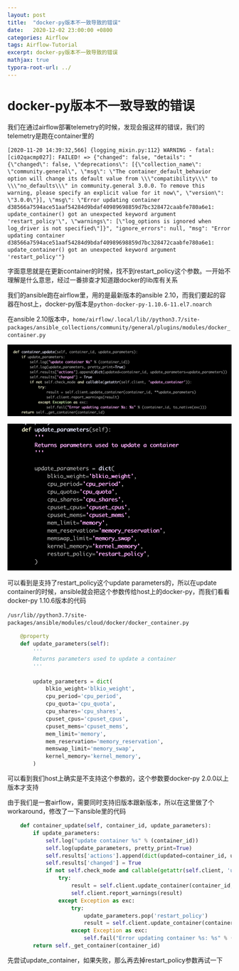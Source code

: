 ```yaml
---
layout: post
title:  "docker-py版本不一致导致的错误"
date:   2020-12-02 23:00:00 +0800
categories: Airflow
tags: Airflow-Tutorial
excerpt: docker-py版本不一致导致的错误
mathjax: true
typora-root-url: ../
---
```


# docker-py版本不一致导致的错误

我们在通过airflow部署telemetry的时候，发现会报这样的错误，我们的telemetry是跑在container里的

```shell
[2020-11-20 14:39:32,566] {logging_mixin.py:112} WARNING - fatal: [ci02qacmp027]: FAILED! => {"changed": false, "details": "{\"changed\": false, \"deprecations\": [{\"collection_name\": \"community.general\", \"msg\": \"The container_default_behavior option will change its default value from \\\"compatibility\\\" to \\\"no_defaults\\\" in community.general 3.0.0. To remove this warning, please specify an explicit value for it now\", \"version\": \"3.0.0\"}], \"msg\": \"Error updating container d38566a7594ace51aaf54284d9bdaf40989698859d7bc328472caabfe780a6e1: update_container() got an unexpected keyword argument 'restart_policy'\", \"warnings\": [\"log_options is ignored when log_driver is not specified\"]}", "ignore_errors": null, "msg": "Error updating container d38566a7594ace51aaf54284d9bdaf40989698859d7bc328472caabfe780a6e1: update_container() got an unexpected keyword argument 'restart_policy'"}
```

字面意思就是在更新container的时候，找不到restart_policy这个参数。一开始不理解是什么意思，经过一番排查才知道跟docker的lib库有关系

我们的ansible跑在airflow里，用的是最新版本的ansible 2.10，而我们要起的容器在host上，docker-py版本是`python-docker-py-1.10.6-11.el7.noarch`

在ansible 2.10版本中，`home/airflow/.local/lib//python3.7/site-packages/ansible_collections/community/general/plugins/modules/docker_container.py`

![img](/../assets/images/4597778.png)

![img](/../assets/images/4647523.png)

可以看到是支持了restart_policy这个update parameters的，所以在update container的时候，ansible就会把这个参数传给host上的docker-py，而我们看看docker-py 1.10.6版本的代码

`/usr/lib//python3.7/site-packages/ansible/modules/cloud/docker/docker_container.py`

```python
    @property
    def update_parameters(self):
        '''
        Returns parameters used to update a container
        '''

        update_parameters = dict(
            blkio_weight='blkio_weight',
            cpu_period='cpu_period',
            cpu_quota='cpu_quota',
            cpu_shares='cpu_shares',
            cpuset_cpus='cpuset_cpus',
            cpuset_mems='cpuset_mems',
            mem_limit='memory',
            mem_reservation='memory_reservation',
            memswap_limit='memory_swap',
            kernel_memory='kernel_memory',
        )
```

可以看到我们host上确实是不支持这个参数的，这个参数要docker-py 2.0.0以上版本才支持

由于我们是一套airflow，需要同时支持旧版本跟新版本，所以在这里做了个workaround，修改了一下ansible里的代码

```python
    def container_update(self, container_id, update_parameters):
        if update_parameters:
            self.log("update container %s" % (container_id))
            self.log(update_parameters, pretty_print=True)
            self.results['actions'].append(dict(updated=container_id, update_parameters=update_parameters))
            self.results['changed'] = True
            if not self.check_mode and callable(getattr(self.client, 'update_container')):
                try:
                    result = self.client.update_container(container_id, **update_parameters)
                    self.client.report_warnings(result)
                except Exception as exc:
                    try:
                        update_parameters.pop('restart_policy')
                        result = self.client.update_container(container_id, **update_parameters)
                    except Exception as exc:
                        self.fail("Error updating container %s: %s" % (container_id, to_native(exc)))
        return self._get_container(container_id)
```

先尝试update_container，如果失败，那么再去掉restart_policy参数再试一下

